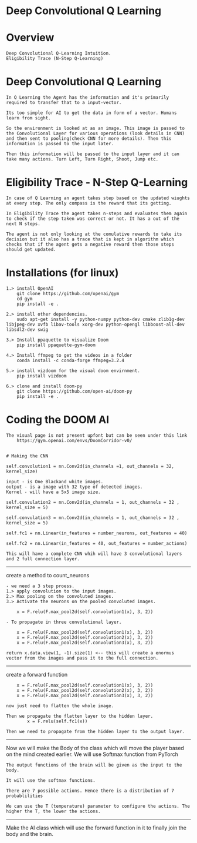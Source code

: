 # Deep Convolutional Q Learning

# Overview
	
	Deep Convolutional Q-Learning Intuition.
	Eligibility Trace (N-Step Q-Learning)


# Deep Convolutional Q Learning 
	
	In Q Learning the Agent has the information and it's primarily required to transfer that to a input-vector.

	Its too simple for AI to get the data in form of a vector. Humans learn from sight. 

	So the environment is looked at as an image. This image is passed to the Convolutional Layer for various operations (look details in CNN) and then sent to pooling(check CNN for more details). Then this information is passed to the input later. 

	Then this information will be passed to the input layer and it can take many actions. Turn Left, Turn Right, Shoot, Jump etc.

# Eligibility Trace - N-Step Q-Learning

	In case of Q Learning an agent takes step based on the updated wiughts at every step. The only compass is the reward that its getting. 

	In Eligibility Trace the agent takes n-steps and evaluates them again to check if the step taken was correct or not. It has a out of the next N steps. 

	The agent is not only looking at the comulative rewards to take its decision but it also has a trace that is kept in algorithm which checks that if the agent gets a negative reward then those steps should get updated. 

# Installations (for linux)

	1.> install OpenAI
		git clone https://github.com/openai/gym
		cd gym
		pip install -e .

	2.> install other dependencies.
		sudo apt-get install -y python-numpy python-dev cmake zlib1g-dev libjpeg-dev xvfb libav-tools xorg-dev python-opengl libboost-all-dev libsdl2-dev swig

	3.> Install ppaquette to visualize Doom
		pip install ppaquette-gym-doom

	4.> Install ffmpeg to get the videos in a folder
		conda install -c conda-forge ffmpeg=3.2.4

	5.> install vizdoom for the visual doom envirnment. 
		pip install vizdoom

	6.> clone and install doom-py
		git clone https://github.com/open-ai/doom-py 
		pip install -e .


# Coding the DOOM AI

	The visual page is not present upfont but can be seen under this link 
		https://gym.openai.com/envs/DoomCorridor-v0/

	
	# Making the CNN

	self.convolution1 = nn.Conv2d(in_channels =1, out_channels = 32, kernel_size)

	input - is One Blackand white images. 
	output - is a image with 32 type of detected images. 
	Kernel - will have a 5x5 image size.

	self.convulation2 = nn.Conv2d(in_channels = 1, out_channels = 32 , kernel_size = 5)

    self.convulation3 = nn.Conv2d(in_channels = 1, out_channels = 32 , kernel_size = 5)     
        
    self.fc1 = nn.Linear(in_features = number_neurons, out_features = 40)

    self.fc2 = nn.Linear(in_features = 40, out_features = number_actions)

    This will have a complete CNN whih will have 3 convolutional layers and 2 full connection layer. 

--------------------------------------

create a method to count_neurons

	- we need a 3 step proess. 
	1.> apply convolution to the input images.
	2.> Max pooling on the convoluted images.  
	3.> Activate the neurons on the pooled convoluted images. 
        
        x = F.relu(F.max_pool2d(self.convolution1(x), 3, 2))

    - To propagate in three convolutional layer. 

        x = F.relu(F.max_pool2d(self.convolution1(x), 3, 2))
        x = F.relu(F.max_pool2d(self.convolution2(x), 3, 2))
        x = F.relu(F.max_pool2d(self.convolution3(x), 3, 2))

    return x.data.view(1, -1).size(1) <-- this will create a enormus vector from the images and pass it to the full connection. 

-------------------------------------

create a forward function

        x = F.relu(F.max_pool2d(self.convolution1(x), 3, 2))
        x = F.relu(F.max_pool2d(self.convolution2(x), 3, 2))
        x = F.relu(F.max_pool2d(self.convolution3(x), 3, 2))

    now just need to flatten the whole image. 

    Then we propagate the flatten layer to the hidden layer. 
            x = F.relu(self.fc1(x))

    Then we need to propagate from the hidden layer to the output layer. 


-------------------------------------

Now we will make the Body of the class which will move the player based on the mind created earlier. We will use Softmax function from PyTorch

	The output functions of the brain will be given as the input to the body. 

	It will use the softmax functions. 

	There are 7 possible actions. Hence there is a distribution of 7 probablilities 

	We can use the T (temperature) parameter to configure the actions. The higher the T, the lower the actions.  


----------------------------
Make the AI class which will use the forward function in it to finally join the body and the brain. 

	